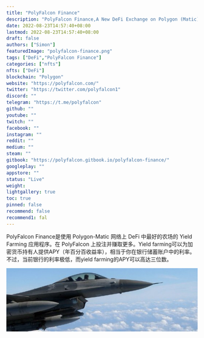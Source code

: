 ```yaml
---
title: "PolyFalcon Finance"
description: "PolyFalcon Finance,A New DeFi Exchange on Polygon (Matic)"
date: 2022-08-23T14:57:40+08:00
lastmod: 2022-08-23T14:57:40+08:00
draft: false
authors: ["Simon"]
featuredImage: "polyfalcon-finance.png"
tags: ["DeFi","PolyFalcon Finance"]
categories: ["nfts"]
nfts: ["DeFi"]
blockchain: "Polygon"
website: "https://polyfalcon.com/"
twitter: "https://twitter.com/polyfalcon1"
discord: ""
telegram: "https://t.me/polyfalcon"
github: ""
youtube: ""
twitch: ""
facebook: ""
instagram: ""
reddit: ""
medium: ""
steam: ""
gitbook: "https://polyfalcon.gitbook.io/polyfalcon-finance/"
googleplay: ""
appstore: ""
status: "Live"
weight: 
lightgallery: true
toc: true
pinned: false
recommend: false
recommend1: fal
---
```

PolyFalcon Finance是使用 Polygon-Matic 网络上 DeFi 中最好的农场的 Yield Farming 应用程序。在 PolyFalcon 上投注并赚取更多。Yield farming可以为加密货币持有人提供APY（年百分百收益率），相当于你在银行储蓄账户中的利率。不过，当前银行的利率极低，而yield farming的APY可以高达三位数。

![配图](108015522360.jpg)